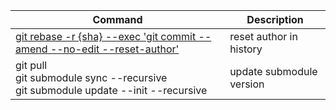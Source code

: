 | Command                                                                                                                                                                                         | Description             |
| ----------------------------------------------------------------------------------------------------------------------------------------------------------------------------------------------- | ----------------------- |
| [git rebase -r {sha} --exec 'git commit --amend --no-edit --reset-author'](https://stackoverflow.com/questions/750172/how-do-i-change-the-author-and-committer-name-email-for-multiple-commits) | reset author in history |
| git pull <br />git submodule sync --recursive <br />git submodule update --init --recursive| update submodule version |
